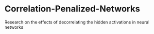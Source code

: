 # Correlation-Penalized-Networks
Research on the effects of decorrelating the hidden activations in neural networks
